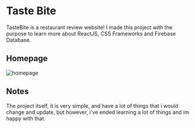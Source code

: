 ﻿# Taste Bite

TasteBite is a restaurant review website! I made this project with the purpose to learn more about ReactJS, CSS Frameworks and Firebase Database.

## Homepage

![homepage](https://github.com/AaronFolmer/TasteBite/assets/53709330/ae5b29fe-38ee-4c5d-a843-37b910a8025f)

## Notes

The project itself, it is very simple, and have a lot of things that i would change and update, but however, i've ended learning a lot of things and im happy with that.
